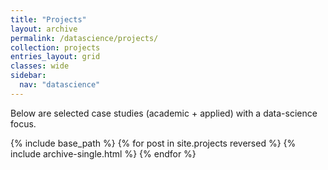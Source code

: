 ```yaml
---
title: "Projects"
layout: archive
permalink: /datascience/projects/
collection: projects
entries_layout: grid
classes: wide
sidebar:
  nav: "datascience"
---
```


Below are selected case studies (academic + applied) with a data-science focus.

<div class="mm-card-grid">
{% include base_path %}
{% for post in site.projects reversed %}
  {% include archive-single.html %}
{% endfor %}
</div>

